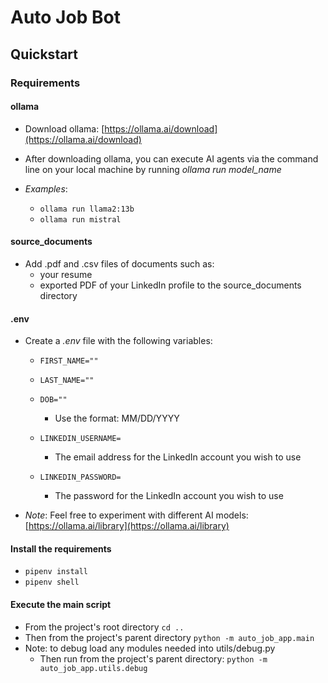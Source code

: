 # Auto Job Bot

## Quickstart

### Requirements

#### ollama

- Download ollama: [https://ollama.ai/download](https://ollama.ai/download)

- After downloading ollama, you can execute AI agents via the command line on your local machine by running _ollama run model_name_

- _Examples_:
  - `ollama run llama2:13b`
  - `ollama run mistral`

#### source_documents

- Add .pdf and .csv files of documents such as:
  - your resume
  - exported PDF of your LinkedIn profile to the source_documents directory

#### .env

- Create a _.env_ file with the following variables:

  - `FIRST_NAME=""`

  - `LAST_NAME=""`

  - `DOB=""`

    - Use the format: MM/DD/YYYY

  - `LINKEDIN_USERNAME=`

    - The email address for the LinkedIn account you wish to use

  - `LINKEDIN_PASSWORD=`
    - The password for the LinkedIn account you wish to use

- _Note_: Feel free to experiment with different AI models: [https://ollama.ai/library](https://ollama.ai/library)

#### Install the requirements

- `pipenv install`
- `pipenv shell`

#### Execute the main script

- From the project's root directory `cd ..`
- Then from the project's parent directory `python -m auto_job_app.main`
- Note: to debug load any modules needed into utils/debug.py
  - Then run from the project's parent directory: `python -m auto_job_app.utils.debug`
